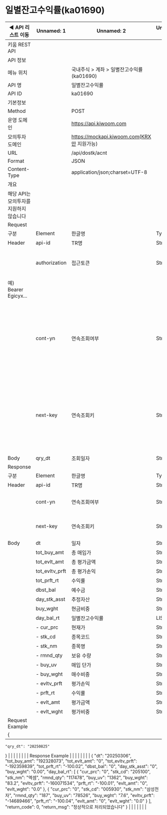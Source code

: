 # 일별잔고수익률(ka01690)

| ◀ API 리스트 이동 | Unnamed: 1 | Unnamed: 2 | Unnamed: 3 | Unnamed: 4 | Unnamed: 5 | Unnamed: 6 |
| --- | --- | --- | --- | --- | --- | --- |
| 키움 REST API |  |  |  |  |  |  |
| API 정보 |  |  |  |  |  |  |
| 메뉴 위치 |  | 국내주식 > 계좌 > 일별잔고수익률(ka01690) |  |  |  |  |
| API 명 |  | 일별잔고수익률 |  |  |  |  |
| API ID |  | ka01690 |  |  |  |  |
| 기본정보 |  |  |  |  |  |  |
| Method |  | POST |  |  |  |  |
| 운영 도메인 |  | https://api.kiwoom.com |  |  |  |  |
| 모의투자 도메인 |  | https://mockapi.kiwoom.com(KRX만 지원가능) |  |  |  |  |
| URL |  | /api/dostk/acnt |  |  |  |  |
| Format |  | JSON |  |  |  |  |
| Content-Type |  | application/json;charset=UTF-8 |  |  |  |  |
| 개요 |  |  |  |  |  |  |
| 해당 API는 모의투자를 지원하지 않습니다 |  |  |  |  |  |  |
| Request |  |  |  |  |  |  |
| 구분 | Element | 한글명 | Type | Required | Length | Description |
| Header | api-id | TR명 | String | Y | 10 |  |
|  | authorization | 접근토큰 | String | Y | 1000 | 토큰 지정시 토큰타입("Bearer") 붙혀서 호출 
 예) Bearer Egicyx... |
|  | cont-yn | 연속조회여부 | String | N | 1 | 응답 Header의 연속조회여부값이 Y일 경우 다음데이터 요청시 응답 Header의 cont-yn값 세팅 |
|  | next-key | 연속조회키 | String | N | 50 | 응답 Header의 연속조회여부값이 Y일 경우 다음데이터 요청시 응답 Header의 next-key값 세팅 |
| Body | qry_dt | 조회일자 | String | Y | 8 |  |
| Response |  |  |  |  |  |  |
| 구분 | Element | 한글명 | Type | Required | Length | Description |
| Header | api-id | TR명 | String | Y | 10 |  |
|  | cont-yn | 연속조회여부 | String | N | 1 | 다음 데이터가 있을시 Y값 전달 |
|  | next-key | 연속조회키 | String | N | 50 | 다음 데이터가 있을시 다음 키값 전달 |
| Body | dt | 일자 | String | N | 20 |  |
|  | tot_buy_amt | 총 매입가 | String | N | 20 |  |
|  | tot_evlt_amt | 총 평가금액 | String | N | 20 |  |
|  | tot_evltv_prft | 총 평가손익 | String | N | 20 |  |
|  | tot_prft_rt | 수익률 | String | N | 20 |  |
|  | dbst_bal | 예수금 | String | N | 20 |  |
|  | day_stk_asst | 추정자산 | String | N | 20 |  |
|  | buy_wght | 현금비중 | String | N | 20 |  |
|  | day_bal_rt | 일별잔고수익률 | LIST | N |  |  |
|  | - cur_prc | 현재가 | String | N | 20 |  |
|  | - stk_cd | 종목코드 | String | N | 20 |  |
|  | - stk_nm | 종목명 | String | N | 20 |  |
|  | - rmnd_qty | 보유 수량 | String | N | 20 |  |
|  | - buy_uv | 매입 단가 | String | N | 20 |  |
|  | - buy_wght | 매수비중 | String | N | 20 |  |
|  | - evltv_prft | 평가손익 | String | N | 20 |  |
|  | - prft_rt | 수익률 | String | N | 20 |  |
|  | - evlt_amt | 평가금액 | String | N | 20 |  |
|  | - evlt_wght | 평가비중 | String | N | 20 |  |
| Request Example |  |  |  |  |  |  |
| {
    "qry_dt": "20250825"
} |  |  |  |  |  |  |
| Response Example |  |  |  |  |  |  |
| {
    "dt": "20250306",
    "tot_buy_amt": "192328073",
    "tot_evlt_amt": "0",
    "tot_evltv_prft": "-192359839",
    "tot_prft_rt": "-100.02",
    "dbst_bal": "0",
    "day_stk_asst": "0",
    "buy_wght": "0.00",
    "day_bal_rt": [
        {
            "cur_prc": "0",
            "stk_cd": "205100",
            "stk_nm": "엑셈",
            "rmnd_qty": "117478",
            "buy_uv": "1362",
            "buy_wght": "83.2",
            "evltv_prft": "-160071534",
            "prft_rt": "-100.01",
            "evlt_amt": "0",
            "evlt_wght": "0.0"
        },
        {
            "cur_prc": "0",
            "stk_cd": "005930",
            "stk_nm": "삼성전자",
            "rmnd_qty": "187",
            "buy_uv": "78526",
            "buy_wght": "7.6",
            "evltv_prft": "-14689466",
            "prft_rt": "-100.04",
            "evlt_amt": "0",
            "evlt_wght": "0.0"
        }
    ],
    "return_code": 0,
    "return_msg": "정상적으로 처리되었습니다"
} |  |  |  |  |  |  |
